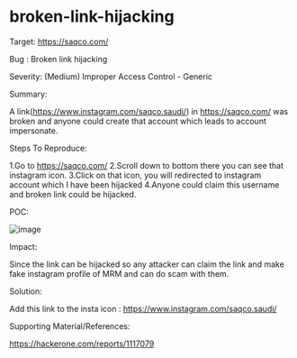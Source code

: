 # broken-link-hijacking

Target: https://saqco.com/

Bug : Broken link hijacking

Severity: (Medium) Improper Access Control - Generic


Summary:

A link(https://www.instagram.com/saqco.saudi/) in https://saqco.com/  was broken and anyone could create that account which leads to account impersonate.

Steps To Reproduce:

1.Go to https://saqco.com/
2.Scroll down to bottom there you can see that instagram icon.
3.Click on that icon, you will redirected to instagram account which I have been hijacked
4.Anyone could claim this username and broken link could be hijacked.

POC:


![image](https://user-images.githubusercontent.com/84071887/204716285-658ba168-601c-4ee9-abf4-759d90a8916e.png)

Impact:

Since the link can be hijacked so any attacker can claim the link and make fake instagram profile of MRM and can do scam with them.

Solution:

Add this link to the insta icon : https://www.instagram.com/saqco.saudi/

Supporting Material/References:

https://hackerone.com/reports/1117079
